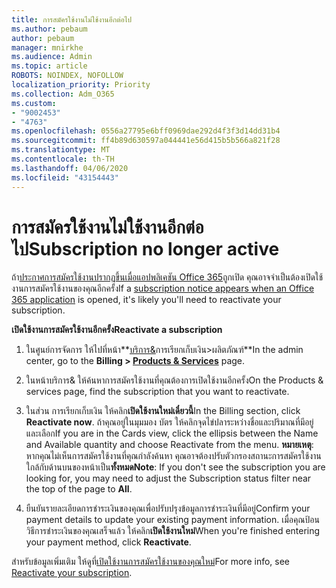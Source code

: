 ```yaml
---
title: การสมัครใช้งานไม่ใช้งานอีกต่อไป
ms.author: pebaum
author: pebaum
manager: mnirkhe
ms.audience: Admin
ms.topic: article
ROBOTS: NOINDEX, NOFOLLOW
localization_priority: Priority
ms.collection: Adm_O365
ms.custom:
- "9002453"
- "4763"
ms.openlocfilehash: 0556a27795e6bff0969dae292d4f3f3d14dd31b4
ms.sourcegitcommit: ff4b89d630597a044441e56d415b5b566a821f28
ms.translationtype: MT
ms.contentlocale: th-TH
ms.lasthandoff: 04/06/2020
ms.locfileid: "43154443"
---
```

# <a name="subscription-no-longer-active"></a><span data-ttu-id="1bf18-102">การสมัครใช้งานไม่ใช้งานอีกต่อไป</span><span class="sxs-lookup"><span data-stu-id="1bf18-102">Subscription no longer active</span></span>

<span data-ttu-id="1bf18-103">ถ้า[ประกาศการสมัครใช้งานปรากฏขึ้นเมื่อแอปพลิเคชัน Office 365](https://support.office.com/article/A-subscription-notice-appears-when-I-open-an-Office-365-application-4CABE32C-F594-4C0E-9191-3D3ADE10CCEB)ถูกเปิด คุณอาจจําเป็นต้องเปิดใช้งานการสมัครใช้งานของคุณอีกครั้ง</span><span class="sxs-lookup"><span data-stu-id="1bf18-103">If a [subscription notice appears when an Office 365 application](https://support.office.com/article/A-subscription-notice-appears-when-I-open-an-Office-365-application-4CABE32C-F594-4C0E-9191-3D3ADE10CCEB) is opened, it's likely you'll need to reactivate your subscription.</span></span>

<span data-ttu-id="1bf18-104">**เปิดใช้งานการสมัครใช้งานอีกครั้ง**</span><span class="sxs-lookup"><span data-stu-id="1bf18-104">**Reactivate a subscription**</span></span>

1. <span data-ttu-id="1bf18-105">ในศูนย์การจัดการ ให้ไปที่หน้า**[บริการ&](https://go.microsoft.com/fwlink/p/?linkid=842054)การเรียกเก็บเงิน>ผลิตภัณฑ์**</span><span class="sxs-lookup"><span data-stu-id="1bf18-105">In the admin center, go to the **Billing > [Products & Services](https://go.microsoft.com/fwlink/p/?linkid=842054)** page.</span></span>

2. <span data-ttu-id="1bf18-106">ในหน้าบริการ& ให้ค้นหาการสมัครใช้งานที่คุณต้องการเปิดใช้งานอีกครั้ง</span><span class="sxs-lookup"><span data-stu-id="1bf18-106">On the Products & services page, find the subscription that you want to reactivate.</span></span>

3. <span data-ttu-id="1bf18-107">ในส่วน การเรียกเก็บเงิน ให้คลิก**เปิดใช้งานใหม่เดี๋ยวนี้**</span><span class="sxs-lookup"><span data-stu-id="1bf18-107">In the Billing section, click **Reactivate now**.</span></span>  <span data-ttu-id="1bf18-108">ถ้าคุณอยู่ในมุมมอง บัตร ให้คลิกจุดไข่ปลาระหว่างชื่อและปริมาณที่มีอยู่ และเลือก</span><span class="sxs-lookup"><span data-stu-id="1bf18-108">If you are in the Cards view, click the ellipsis between the Name and Available quantity and choose Reactivate from the menu.</span></span> <span data-ttu-id="1bf18-109">**หมายเหตุ**: หากคุณไม่เห็นการสมัครใช้งานที่คุณกําลังค้นหา คุณอาจต้องปรับตัวกรองสถานะการสมัครใช้งาน ใกล้กับด้านบนของหน้าเป็น**ทั้งหมด**</span><span class="sxs-lookup"><span data-stu-id="1bf18-109">**Note**: If you don't see the subscription you are looking for, you may need to adjust the Subscription status filter near the top of the page to **All**.</span></span>

4. <span data-ttu-id="1bf18-110">ยืนยันรายละเอียดการชําระเงินของคุณเพื่อปรับปรุงข้อมูลการชําระเงินที่มีอยู่</span><span class="sxs-lookup"><span data-stu-id="1bf18-110">Confirm your payment details to update your existing payment information.</span></span> <span data-ttu-id="1bf18-111">เมื่อคุณป้อนวิธีการชําระเงินของคุณเสร็จแล้ว ให้คลิก**เปิดใช้งานใหม่**</span><span class="sxs-lookup"><span data-stu-id="1bf18-111">When you're finished entering your payment method, click **Reactivate**.</span></span>

<span data-ttu-id="1bf18-112">สําหรับข้อมูลเพิ่มเติม ให้ดูที่[เปิดใช้งานการสมัครใช้งานของคุณใหม่](https://docs.microsoft.com/office365/admin/subscriptions-and-billing/reactivate-your-subscription)</span><span class="sxs-lookup"><span data-stu-id="1bf18-112">For more info, see [Reactivate your subscription](https://docs.microsoft.com/office365/admin/subscriptions-and-billing/reactivate-your-subscription).</span></span> 

